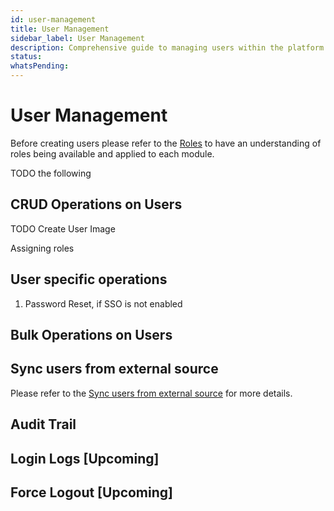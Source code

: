 ```yaml
---
id: user-management
title: User Management
sidebar_label: User Management
description: Comprehensive guide to managing users within the platform
status: 
whatsPending: 
---
```


# User Management

Before creating users please refer to the [Roles](../rbac/roles) to have an understanding of roles being available and applied to each module.


TODO the following

## CRUD Operations on Users

TODO Create User Image

Assigning roles 

## User specific operations

1. Password Reset, if SSO is not enabled


## Bulk Operations on Users



##  Sync users from external source
Please refer to the [Sync users from external source](./external-sync) for more details.

## Audit Trail


## Login Logs [Upcoming]


## Force Logout [Upcoming]
